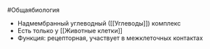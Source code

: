 #Общаябиология 
- Надмембранный углеводный ([[Углеводы]]) комплекс
- Есть только у [[Животные клетки]]
- Функция: рецепторная, участвует в межклеточных контактах 